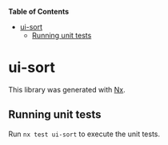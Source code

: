 <!-- START doctoc generated TOC please keep comment here to allow auto update -->
<!-- DON'T EDIT THIS SECTION, INSTEAD RE-RUN doctoc TO UPDATE -->
**Table of Contents**

- [ui-sort](#ui-sort)
  - [Running unit tests](#running-unit-tests)

<!-- END doctoc generated TOC please keep comment here to allow auto update -->

# ui-sort

This library was generated with [Nx](https://nx.dev).


## Running unit tests

Run `nx test ui-sort` to execute the unit tests.

